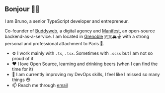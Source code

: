 ## Bonjour 👋🏼

I am Bruno, a senior TypeScript developer and entrepreneur. 

Co-founder of [Buddyweb](https://buddyweb.fr), a digital agency and [Manifest](https://manifest.build), an open-source backend-as-a-service. I am located in [Grenoble](https://www.openstreetmap.org/search?query=grenoble#map=9/45.017/5.757) 🇫🇷🏔🫕 with a strong personal and professional attachment to Paris 🗼.


- ⚙️ I work mainly with `.ts`, `.tsx`. Sometimes with `.scss` but I am not so proud of it 
- ❤️ I love Open Source, learning and drinking beers (when I can find the time for it)
- 🌱 I am currently improving my DevOps skills, I feel like I missed so many things 😳
- 📫 Reach me through [email](mailto:bruno@manifest.build)



<!--
**brunobuddy/brunobuddy** is a ✨ _special_ ✨ repository because its `README.md` (this file) appears on your GitHub profile.

Here are some ideas to get you started:

- 🔭 I’m currently working on ...
- 🌱 I’m currently learning ...
- 👯 I’m looking to collaborate on ...
- 🤔 I’m looking for help with ...
- 💬 Ask me about ...
- 📫 How to reach me: ...
- ❤️ : Open Source
- ⚡ Fun fact: ...
- 
-->
